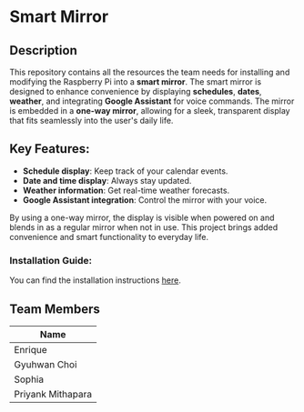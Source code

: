 # Smart Mirror

## Description
This repository contains all the resources the team needs for installing and modifying the Raspberry Pi into a **smart mirror**. The smart mirror is designed to enhance convenience by displaying **schedules**, **dates**, **weather**, and integrating **Google Assistant** for voice commands. The mirror is embedded in a **one-way mirror**, allowing for a sleek, transparent display that fits seamlessly into the user's daily life.

## Key Features:
- **Schedule display**: Keep track of your calendar events.
- **Date and time display**: Always stay updated.
- **Weather information**: Get real-time weather forecasts.
- **Google Assistant integration**: Control the mirror with your voice.

By using a one-way mirror, the display is visible when powered on and blends in as a regular mirror when not in use. This project brings added convenience and smart functionality to everyday life.

### Installation Guide:
You can find the installation instructions [here](how-to.md).

## Team Members
| Name |
| --- | 
| Enrique |
| Gyuhwan Choi |
| Sophia |
| Priyank Mithapara |
